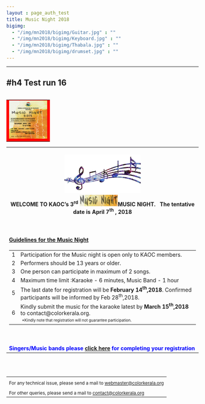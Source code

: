 ```yaml
---
layout : page_auth_test
title: Music Night 2018
bigimg:
  - "/img/mn2018/bigimg/Guitar.jpg" : ""
  - "/img/mn2018/bigimg/Keyboard.jpg" : ""
  - "/img/mn2018/bigimg/Thabala.jpg" : ""
  - "/img/mn2018/bigimg/drumset.jpg" : ""
---
```

---
#h4 Test run 16
---
<div class="scrollmid">
  <table align="right"> <tr style="border:0;background:red"><td style="border:0;background:red"><img src="/img/mn2018/MusicNightLogo.jpeg" width="100px" height="100px"> </td></tr>
  </table> 
  </div>


<table align="center" style="border:0"> <tr style="border:0"><td align="center" style="border:0"><br/>
  <center><img src="/img/mn2018/music-notes.png" width="200" height="100" align="center"></center></td></tr>

 <tr style="border:0;background:transparent">
   <td style="border:0"> 
     <strong> <center>WELCOME TO KAOC’s 3<sup>rd</sup> <img src="/img/mn2018/mnight_text.png" width="100" height="30" >MUSIC NIGHT. &nbsp; The tentative date is April 7<sup>th</sup> , 2018 </center></strong><br/><br/><br/>
  </td></tr>
  
  <tr style="border:0;background:transparent">
   <td style="border:0"> 
   <strong> <u> Guidelines for the Music Night </u> </strong> 
    </td></tr> 
  <tr style="border:0;background:transparent" ><td style="border:0;background:transparent" >
  <table align="left">
  <tr>
  <td>1</td><td>Participation for the Music night is open only to KAOC members.</td>
  </tr>
  <tr> <td>2</td><td>Performers should be 13 years or older. </td> </tr>
    <tr><td>3</td><td>One person can participate in maximum of 2 songs.</td></tr>
    <tr><td>4</td><td>Maximum time limit :Karaoke - 6 minutes, Music Band - 1 hour</td></tr>
    <tr><td>5</td><td>The last date for registration will be <strong>February 14<sup>th</sup>,2018</strong>. Confirmed participants will be informed by Feb 28<sup>th</sup>,2018.
     </td></tr>
    <tr><td>6</td><td>Kindly submit the music for the karaoke latest by <strong>March 15<sup>th</sup>,2018</strong> to contact@colorkerala.org.<br/>
      &nbsp;<font size="1">*Kindly note that registration will not guarantee participation.</font>
      </td></tr>
    </table>
  </td></tr>
   
  <tr style="border:0;background:transparent" ><td style="border:0;background:transparent" > <br/><br/>
  <font color="blue"> <strong>Singers/Music bands please  <a href="https://docs.google.com/forms/d/e/1FAIpQLSd_0HGOgHMNLfV_3a4pv4hErJw6ElOETkvQDGB0JDPJHFVUCQ/viewform?usp=sf_link">click here</a> for completing your registration </strong></font>
    </td></tr>
</table>
<br/><br/>
<table>
  <tr style="border:0;background:transparent">
   <td style="border:0"> <sub> For any technical issue, please send a mail to <u> webmaster@colorkerala.org </u></sub></td></tr>
  <tr style="border:0;background:transparent">
    <td style="border:0">  <sub>For other queries, please send a mail to <u> contact@colorkerala.org </u></sub></td></tr>
  </table>

